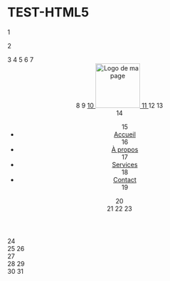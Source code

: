 # TEST-HTML5
1
  <!DOCTYPE html>
2
<html>
3
    <head>
4
 	<title>Ma Page</title>
5
    </head>
6
    <body>
7
        <header>
8
  	          <!-- Logo -->
9
           <a href="index.html">
10
               <img src="logo.png" alt="Logo de ma page" width="100" height="100">
11
           </a>
12
           <!-- Navigation -->
13
           <nav>
14
               <ul>
15
                   <li><a href="index.html">Accueil</a></li>
16
                   <li><a href="a-propos.html">À propos</a></li>
17
                   <li><a href="services.html">Services</a></li>
18
                   <li><a href="contact.html">Contact</a></li>
19
               </ul>
20
           </nav>
21
           <!-- Fin de la navigation -->
22
23
        </header>
24
        <main>
25
26
   	<!-- Contenu principal de la page -->        </main>
27
        <footer>
28
   	<!-- Pied de page -->
29
       </footer>
30
    </body>
31
</html>

